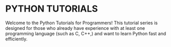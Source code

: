 
# PYTHON TUTORIALS

Welcome to the Python Tutorials for Programmers! This tutorial series is designed for those who already have experience with at least one programming language (such as C, C++,) and want to learn Python fast and efficiently.

